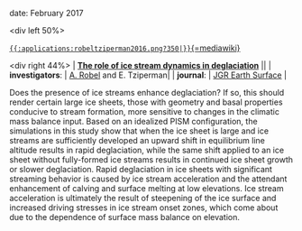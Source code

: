 date: February 2017

\<div left 50%\>

[`{{:applications:robeltziperman2016.png?350|}}`{=mediawiki}](http://onlinelibrary.wiley.com/doi/10.1002/2016JF003937/abstract)


\<div right 44%\> \| **[The role of ice stream dynamics in
deglaciation](http://onlinelibrary.wiley.com/doi/10.1002/2016JF003937/abstract)**
\|\| \| **investigators**: \| [A.
Robel](http://www.seismolab.caltech.edu/robel_a.html) and E.
Tziperman\| \| **journal**: \| [JGR Earth
Surface](http://agupubs.onlinelibrary.wiley.com/hub/jgr/journal/10.1002/(ISSN)2169-9011/)
\|

Does the presence of ice streams enhance deglaciation? If so, this
should render certain large ice sheets, those with geometry and basal
properties conducive to stream formation, more sensitive to changes in
the climatic mass balance input. Based on an idealized PISM
configuration, the simulations in this study show that when the ice
sheet is large and ice streams are sufficiently developed an upward
shift in equilibrium line altitude results in rapid deglaciation, while
the same shift applied to an ice sheet without fully-formed ice streams
results in continued ice sheet growth or slower deglaciation. Rapid
deglaciation in ice sheets with significant streaming behavior is caused
by ice stream acceleration and the attendant enhancement of calving and
surface melting at low elevations. Ice stream acceleration is ultimately
the result of steepening of the ice surface and increased driving
stresses in ice stream onset zones, which come about due to the
dependence of surface mass balance on elevation.



